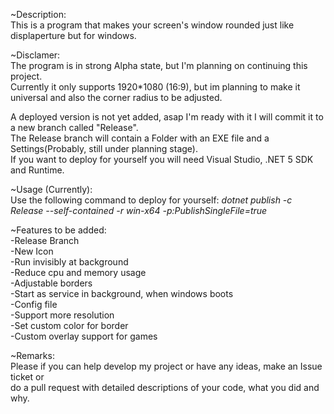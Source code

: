   ~Description:<br/>
This is a program that makes your screen's window rounded just like displaperture but for windows.

  ~Disclamer: <br/>
The program is in strong Alpha state, but I'm planning on continuing this project.<br/>
Currently it only supports 1920*1080 (16:9), but im planning to make it universal and also the corner radius to be adjusted.<br/>

A deployed version is not yet added, asap I'm ready with it I will commit it to a new branch called "Release".<br/>
The Release branch will contain a Folder with an EXE file and a Settings(Probably, still under planning stage).<br/>
If you want to deploy for yourself you will need Visual Studio, .NET 5 SDK and Runtime.<br/>

  ~Usage (Currently):<br/>
Use the following command to deploy for yourself: *dotnet publish -c Release --self-contained -r win-x64 -p:PublishSingleFile=true*<br/>


  ~Features to be added:<br/>
-Release Branch<br/>
-New Icon<br/>
-Run invisibly at background<br/>
-Reduce cpu and memory usage<br/>
-Adjustable borders<br/>
-Start as service in background, when windows boots<br/>
-Config file<br/>
-Support more resolution<br/>
-Set custom color for border<br/>
-Custom overlay support for games<br/>


  ~Remarks:<br/>
Please if you can help develop my project or have any ideas, make an Issue ticket or <br/>
do a pull request with detailed descriptions of your code, what you did and why.<br/>
